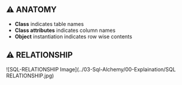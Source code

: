 ## ⚠️ ANATOMY
- **Class** indicates table names
- **Class attributes** indicates column names 
- **Object** instantiation indicates row wise contents 

## ⚠️ RELATIONSHIP
![SQL-RELATIONSHIP Image](../03-Sql-Alchemy/00-Explaination/SQL RELATIONSHIP.jpg)

